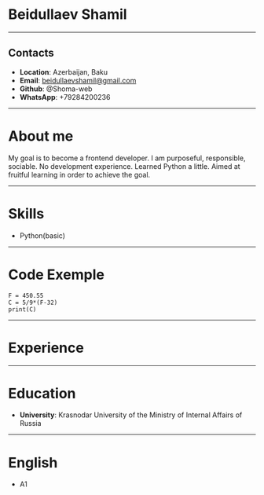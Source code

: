 # Beidullaev Shamil
---
## Contacts
* __Location__: Azerbaijan, Baku
* __Email__: beidullaevshamil@gmail.com
* __Github__: @Shoma-web
* __WhatsApp__: +79284200236
----
# About me

My goal is to become a frontend developer. I am purposeful, responsible, sociable. No development experience. Learned Python a little. Aimed at fruitful learning in order to achieve the goal.
****
# Skills
* Python(basic)
----
# Code Exemple
```
F = 450.55
C = 5/9*(F-32)
print(C)
```
----
# Experience
----
# Education
* __University__: Krasnodar University of the Ministry of Internal Affairs of Russia
----
# English
* A1
